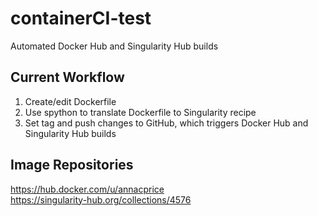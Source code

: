 # containerCI-test
Automated Docker Hub and Singularity Hub builds

## Current Workflow
1) Create/edit Dockerfile
2) Use spython to translate Dockerfile to Singularity recipe
3) Set tag and push changes to GitHub, which triggers Docker Hub and Singularity Hub builds

## Image Repositories
https://hub.docker.com/u/annacprice \
https://singularity-hub.org/collections/4576
